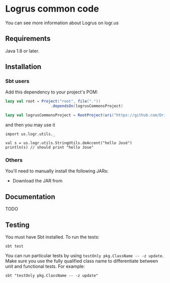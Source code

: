 # Logrus common code

You can see more information about Logrus on logr.us

## Requirements

Java 1.8 or later.

## Installation

### Sbt users

Add this dependency to your project's POM:

```scala
lazy val root = Project("root", file("."))
                    .dependsOn(logrusCommonsProject)

lazy val logrusCommonsProject = RootProject(uri("https://github.com/Driox/logrus-commons.git"))

```

and then you may use it

```
import us.logr.utils._

val s = us.logr.utils.StringUtils.deAccent("hello José")
println(s) // should print "hello Jose"
```

### Others

You'll need to manually install the following JARs:

* Download the JAR from <path to jar>


## Documentation

TODO

## Testing

You must have Sbt installed. To run the tests:

    sbt test

You can run particular tests by using `testOnly pkg.ClassName -- -z update`. Make sure you use the fully qualified class name to differentiate between
unit and functional tests. For example:

    sbt "testOnly pkg.ClassName -- -z update"
